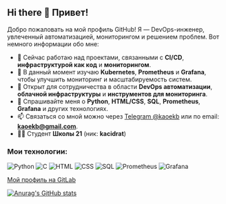 ## Hi there 👋 Привет!

Добро пожаловать на мой профиль GitHub! Я — DevOps-инженер, увлеченный автоматизацией, мониторингом и решением проблем. Вот немного информации обо мне:

- 🔭 Сейчас работаю над проектами, связанными с **CI/CD**, **инфраструктурой как код** и **мониторингом**.
- 🌱 В данный момент изучаю **Kubernetes**, **Prometheus** и **Grafana**, чтобы улучшить мониторинг и масштабируемость систем.
- 👯 Открыт для сотрудничества в области **DevOps автоматизации**, **облачной инфраструктуры** и **инструментов для мониторинга**.
- 💬 Спрашивайте меня о **Python**, **HTML/CSS**, **SQL**, **Prometheus**, **Grafana** и других технологиях.
- 📫 Связаться со мной можно через [Telegram @kaoekb](https://t.me/kaoekb) или по email: **kaoekb@gmail.com**.
- 🧑‍💻 Студент **Школы 21** (ник: **kacidrat**)

### Мои технологии:
![Python](https://img.shields.io/badge/Python-3.x-blue)
![C](https://img.shields.io/badge/C-99-blue)
![HTML](https://img.shields.io/badge/HTML5-5%2E0-orange)
![CSS](https://img.shields.io/badge/CSS3-3%2E0-blue)
![SQL](https://img.shields.io/badge/SQL-PostgreSQL-green)
![Prometheus](https://img.shields.io/badge/Prometheus-v2%2E30-orange)
![Grafana](https://img.shields.io/badge/Grafana-v7%2E3-blue)

[Мой профиль на GitLab](https://gitlab.com/Kaoekb)

[![Anurag's GitHub stats](https://github-readme-stats.vercel.app/api?username=kaoekb)](https://github.com/anuraghazra/github-readme-stats)